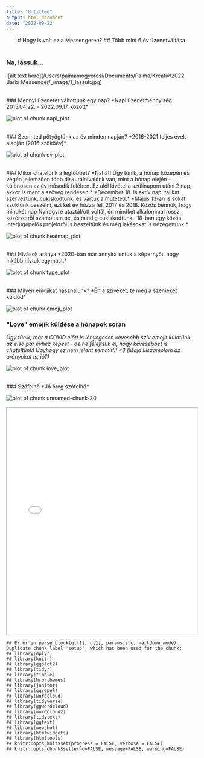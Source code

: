 ```yaml
---
title: "Untitled"
output: html_document
date: "2022-09-22"
---
```




<center>
# Hogy is volt ez a Messengeren?
## Több mint 6 év üzenetváltása
</center>
<br />

### Na, lássuk...

![alt text here](/Users/palmamogyorosi/Documents/Palma/Kreatív/2022 Barbi Messenger/_image/1_lassuk.jpg)




<br />
### Mennyi üzenetet váltottunk egy nap?
*Napi üzenetmennyiség 2015.04.22. - 2022.09.17. között*

![plot of chunk napi_plot](figure/napi_plot-1.png)

<br />
### Szerinted pötyögtünk az év minden napján?
*2016-2021 teljes évek alapján [2016 szökőév]*



![plot of chunk ev_plot](figure/ev_plot-1.png)

<br />
### Mikor chatelünk a legtöbbet?
*Nahát! Úgy tűnik, a hónap közepén és végén jellemzően több diskurálnivalónk van, mint a hónap elején - különösen az év második felében. Ez alól kivétel a szülinapom utáni 2 nap, akkor is ment a szöveg rendesen.*
*December 18. is aktív nap: talikat szerveztünk, cukiskodtunk, és vártuk a műtéted.*
*Május 13-án is sokat szoktunk beszélni, ezt két év húzza fel, 2017 és 2018. Közös bennük, hogy mindkét nap Nyíregyre utaztál/ott voltál, én mindkét alkalommal rossz közérzetről számoltam be, és mindig cukiskodtunk. '18-ban egy közös interjúgépelős projektről is beszéltünk és még lakásokat is nézegettünk.*



![plot of chunk heatmap_plot](figure/heatmap_plot-1.png)

<br />
### Hívások aránya
*2020-ban már annyira untuk a képernyőt, hogy inkább hívtuk egymást.*



![plot of chunk type_plot](figure/type_plot-1.png)

<br />
### Milyen emojikat használunk?
*Én a szíveket, te meg a szemeket küldöd*



![plot of chunk emoji_plot](figure/emoji_plot-1.png)
<br />
### "Love" emojik küldése a hónapok során
*Úgy tűnik, már a COVID előtt is lényegesen kevesebb szív emojit küldtünk az első pár évhez képest - de ne felejtsük el, hogy kevesebbet is chateltünk! Úgyhogy ez nem jelent semmit!!! <3 (Majd kiszámolom az arányokat is, jó?)*



![plot of chunk love_plot](figure/love_plot-1.png)

<br />
### Szófelhő
*Jó öreg szófelhő*

![plot of chunk unnamed-chunk-30](figure/unnamed-chunk-30-1.png)

<!--html_preserve--><iframe title="My embedded document" src="tmp.html" height="600" width="100%"></iframe><!--/html_preserve-->




```
## Error in parse_block(g[-1], g[1], params.src, markdown_mode): Duplicate chunk label 'setup', which has been used for the chunk:
## library(dplyr)
## library(knitr)
## library(ggplot2)
## library(tidyr)
## library(tibble)
## library(hrbrthemes)
## library(janitor)
## library(ggrepel)
## library(wordcloud)
## library(tidyverse)
## library(ggwordcloud)
## library(wordcloud2)
## library(tidytext)
## library(ggtext)
## library(webshot)
## library(htmlwidgets)
## library(htmltools)
## knitr::opts_knit$set(progress = FALSE, verbose = FALSE)
## knitr::opts_chunk$set(echo=FALSE, message=FALSE, warning=FALSE)
```

